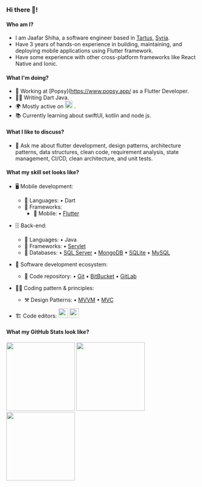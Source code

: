 ### Hi there 👋!


#### Who am I?
- I am Jaafar Shiha, a software engineer based in [Tartus](https://en.wikipedia.org/wiki/Tartus), [Syria](https://en.wikipedia.org/wiki/Syria). 
- Have 3 years of hands-on experience in building, maintaining, and deploying mobile applications using Flutter framework.
- Have some experience with other cross-platform frameworks like React Native and Ionic.

#### What I'm doing?
- 🏢 Working at [Popsy](https://www.popsy.app/ as a Flutter Developer.
- 👨‍💻 Writing Dart Java.
- 🌍 Mostly active on <a href="https://www.linkedin.com/in/jaafarshiha"><img src="https://cdn-icons-png.flaticon.com/512/174/174857.png" height=20></a> <!--[LinkedIn](https://www.linkedin.com/in/jaafarshiha)-->.
- 📚 Currently learning about swiftUI, kotlin and node js.

#### What I like to discuss? 
- 💬 Ask me about flutter development, design patterns, architecture patterns, data structures, clean code, requirement analysis, state management, CI/CD, clean architecture,
   and unit tests.

#### What my skill set looks like?
- 🖥 Mobile development: 
  - 📜 Languages: • Dart 
  - 🔬 Frameworks:  
    - 📱 Mobile: • [Flutter](https://flutter.dev/)

- 🗄️ Back-end:
  - 📜 Languages: • Java
  - 🔭 Frameworks: • [Servlet](https://docs.oracle.com/javaee/5/tutorial/doc/bnafe.html#:~:text=A%20servlet%20is%20a%20Java,applications%20hosted%20by%20web%20servers.)
  - 💾 Databases: • [SQL Server](https://www.microsoft.com/en-us/sql-server/sql-server-2019) • [MongoDB](https://www.mongodb.com/) • [SQLite](https://www.sqlite.org/index.html) • [MySQL](https://www.mysql.com/)
 
- 🎡 Software development ecosystem:
  - 📁 Code repository: • [Git](https://git-scm.com/) • [BitBucket](https://bitbucket.org/product) • [GitLab](https://gitlab.com/gitlab-org)

- 🧙‍♂️ Coding pattern & principles:
  - ⚒ Design Patterns:  • [MVVM](https://en.wikipedia.org/wiki/Model%E2%80%93view%E2%80%93viewmodel) • [MVC](https://en.wikipedia.org/wiki/Model%E2%80%93view%E2%80%93controller) 
  
- 🏗️ Code editors:
<a href="https://code.visualstudio.com/"><img src="https://seeklogo.com/images/V/visual-studio-code-logo-449D71944F-seeklogo.com.png" height=25></a> <a href="https://developer.android.com/studio"><img src="https://upload.wikimedia.org/wikipedia/commons/9/95/Android_Studio_Icon_3.6.svg" height=25></a>

<!--Github Stats-->
#### What my GitHub Stats look like?
<p float="left">
<img height="180em" src="https://github-readme-stats.vercel.app/api?username=jaafarShiha22&show_icons=true" /> 
<img height="180em" src="https://github-readme-stats.vercel.app/api/top-langs/?username=jaafarShiha22&show_icons=true&layout=compact&langs_count=10"/>
<img height="180em" src="https://github-profile-trophy.vercel.app/?username=jaafarShiha22&count_private=true&show_icons=true&theme=cobalt" align="center"/>
</p>

<!--#### How to get in touch with me?
<p left="center">
<a href="https://www.linkedin.com/in/jaafarshiha">
  <img src="https://img.shields.io/badge/linkedin-%230077B5.svg?&style=for-the-badge&logo=linkedin&logoColor=white" height=25>
</a> 

<a href="mailto:jaafar.h.shiha@gmail.com">
  <img src="https://img.shields.io/badge/Gmail-D14836?style=for-the-badge&logo=gmail&logoColor=white" height=25>
</a>
</p>
-->
